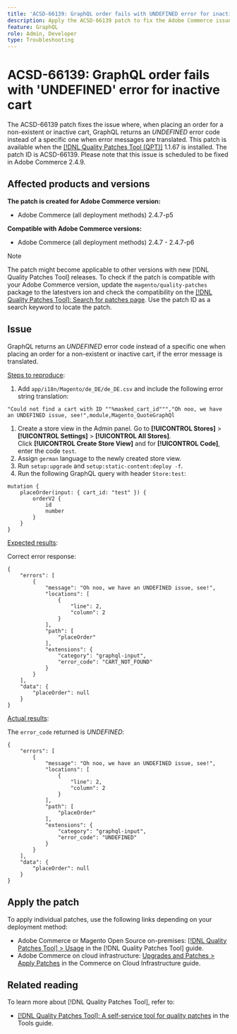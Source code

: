 ```yaml
---
title: 'ACSD-66139: GraphQL order fails with UNDEFINED error for inactive cart'
description: Apply the ACSD-66139 patch to fix the Adobe Commerce issue where, when placing an order for a non-existent or inactive cart, GraphQL returns an UNDEFINED error code instead of a specific one when error messages are translated.
feature: GraphQL
role: Admin, Developer
type: Troubleshooting
---
```


# ACSD-66139: GraphQL order fails with 'UNDEFINED' error for inactive cart

The ACSD-66139 patch fixes the issue where, when placing an order for a non-existent or inactive cart, GraphQL returns an *UNDEFINED* error code instead of a specific one when error messages are translated. This patch is available when the [[!DNL Quality Patches Tool (QPT)]](/help/tools/quality-patches-tool/quality-patches-tool-to-self-serve-quality-patches.md) 1.1.67 is installed. The patch ID is ACSD-66139. Please note that this issue is scheduled to be fixed in Adobe Commerce 2.4.9.

## Affected products and versions

**The patch is created for Adobe Commerce version:**

* Adobe Commerce (all deployment methods) 2.4.7-p5

**Compatible with Adobe Commerce versions:**

* Adobe Commerce (all deployment methods) 2.4.7 - 2.4.7-p6

>[!NOTE]
>
>The patch might become applicable to other versions with new [!DNL Quality Patches Tool] releases. To check if the patch is compatible with your Adobe Commerce version, update the `magento/quality-patches` package to the latestvers ion and check the compatibility on the [[!DNL Quality Patches Tool]: Search for patches page](https://experienceleague.adobe.com/tools/commerce-quality-patches/index.html). Use the patch ID as a search keyword to locate the patch.

## Issue

GraphQL returns an *UNDEFINED* error code instead of a specific one when placing an order for a non-existent or inactive cart, if the error message is translated.

<u>Steps to reproduce</u>:

1. Add `app/i18n/Magento/de_DE/de_DE.csv` and include the following error string translation:

```
"Could not find a cart with ID ""%masked_cart_id""","Oh noo, we have an UNDEFINED issue, see!",module,Magento_QuoteGraphQl
```

1. Create a store view in the Admin panel. Go to **[!UICONTROL Stores]** > **[!UICONTROL Settings]** > **[!UICONTROL All Stores]**. Click **[!UICONTROL Create Store View]** and for **[!UICONTROL Code]**, enter the code `test`.
1. Assign `german` language to the newly created store view.
1. Run `setup:upgrade` and `setup:static-content:deploy -f`.
1. Run the following GraphQL query with header `Store:test`:

```
mutation {
    placeOrder(input: { cart_id: "test" }) {
        orderV2 {
            id
            number
        }
    }
}
```

<u>Expected results</u>:

Correct error response:

```
{
    "errors": [
        {
            "message": "Oh noo, we have an UNDEFINED issue, see!",
            "locations": [
                {
                    "line": 2,
                    "column": 2
                }
            ],
            "path": [
                "placeOrder"
            ],
            "extensions": {
                "category": "graphql-input",
                "error_code": "CART_NOT_FOUND"
            }
        }
    ],
    "data": {
        "placeOrder": null
    }
}
```

<u>Actual results</u>:

The `error_code` returned is *UNDEFINED*:

```
{
    "errors": [
        {
            "message": "Oh noo, we have an UNDEFINED issue, see!",
            "locations": [
                {
                    "line": 2,
                    "column": 2
                }
            ],
            "path": [
                "placeOrder"
            ],
            "extensions": {
                "category": "graphql-input",
                "error_code": "UNDEFINED"
            }
        }
    ],
    "data": {
        "placeOrder": null
    }
}
```

## Apply the patch

To apply individual patches, use the following links depending on your deployment method:

* Adobe Commerce or Magento Open Source on-premises: [[!DNL Quality Patches Tool] > Usage](/help/tools/quality-patches-tool/usage.md) in the [!DNL Quality Patches Tool] guide.
* Adobe Commerce on cloud infrastructure: [Upgrades and Patches > Apply Patches](https://experienceleague.adobe.com/docs/commerce-cloud-service/user-guide/develop/upgrade/apply-patches.html) in the Commerce on Cloud Infrastructure guide.

## Related reading

To learn more about [!DNL Quality Patches Tool], refer to:

* [[!DNL Quality Patches Tool]: A self-service tool for quality patches](/help/tools/quality-patches-tool/quality-patches-tool-to-self-serve-quality-patches.md) in the Tools guide.
